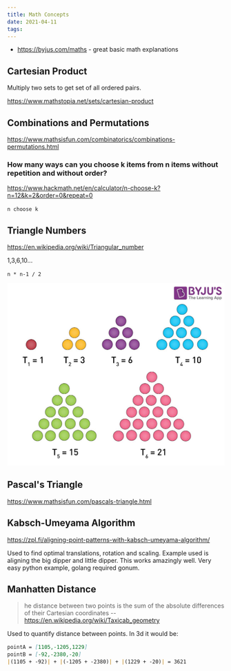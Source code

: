 ```yaml
---
title: Math Concepts
date: 2021-04-11
tags:
---
```


- https://byjus.com/maths - great basic math explanations

## Cartesian Product

Multiply two sets to get set of all ordered pairs.

https://www.mathstopia.net/sets/cartesian-product

## Combinations and Permutations

https://www.mathsisfun.com/combinatorics/combinations-permutations.html

### How many ways can you choose k items from n items without repetition and without order?

https://www.hackmath.net/en/calculator/n-choose-k?n=12&k=2&order=0&repeat=0

`n choose k`

## Triangle Numbers

https://en.wikipedia.org/wiki/Triangular_number

1,3,6,10...

`n * n-1 / 2`

![Triangle Numbers](../../images/triangle-numbers.jpg)

## Pascal's Triangle

https://www.mathsisfun.com/pascals-triangle.html

## Kabsch-Umeyama Algorithm

https://zpl.fi/aligning-point-patterns-with-kabsch-umeyama-algorithm/

Used to find optimal translations, rotation and scaling. Example used is aligning the big dipper and little dipper. This works amazingly well. Very easy python example, golang required gonum.

## Manhatten Distance

> he distance between two points is the sum of the absolute differences of their Cartesian coordinates 
-- https://en.wikipedia.org/wiki/Taxicab_geometry

Used to quantify distance between points. In 3d it would be:

```md
pointA = [1105,-1205,1229]
pointB = [-92,-2380,-20]
|(1105 + -92)| + |(-1205 + -2380)| + |(1229 + -20)| = 3621
```
